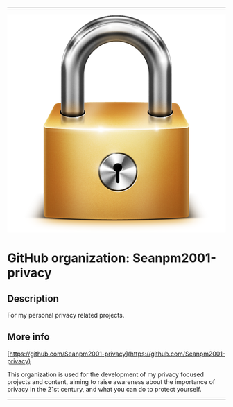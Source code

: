   
***

![LockIcon.png failed to load. The file may be missing or corrupt. Check the file path for errors first.](/AdditionalInfo/1/Seanpm2001-privacy/LockIcon.png)

# GitHub organization: Seanpm2001-privacy

## Description

For my personal privacy related projects.

## More info

[https://github.com/Seanpm2001-privacy](https://github.com/Seanpm2001-privacy)

This organization is used for the development of my privacy focused projects and content, aiming to raise awareness about the importance of privacy in the 21st century, and what you can do to protect yourself.

***
